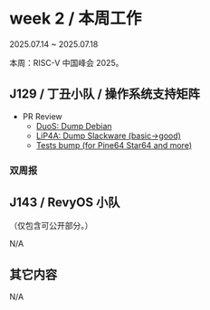 # week 2 / 本周工作

2025.07.14 ~ 2025.07.18

本周：RISC-V 中国峰会 2025。

## J129 / 丁丑小队 / 操作系统支持矩阵

- PR Review
    - [DuoS: Dump Debian](https://github.com/ruyisdk/support-matrix/pull/343)
    - [LiP4A: Dump Slackware (basic->good)](https://github.com/ruyisdk/support-matrix/pull/344)
    - [Tests bump (for Pine64 Star64 and more)](https://github.com/ruyisdk/support-matrix/pull/342)

### 双周报

## J143 / RevyOS 小队

（仅包含可公开部分。）

N/A

## 其它内容

N/A